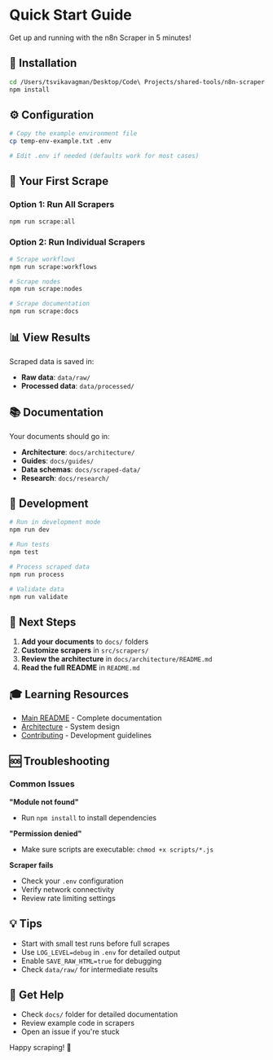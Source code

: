 # Quick Start Guide

Get up and running with the n8n Scraper in 5 minutes!

## 🚀 Installation

```bash
cd /Users/tsvikavagman/Desktop/Code\ Projects/shared-tools/n8n-scraper
npm install
```

## ⚙️ Configuration

```bash
# Copy the example environment file
cp temp-env-example.txt .env

# Edit .env if needed (defaults work for most cases)
```

## 🎯 Your First Scrape

### Option 1: Run All Scrapers
```bash
npm run scrape:all
```

### Option 2: Run Individual Scrapers
```bash
# Scrape workflows
npm run scrape:workflows

# Scrape nodes
npm run scrape:nodes

# Scrape documentation
npm run scrape:docs
```

## 📊 View Results

Scraped data is saved in:
- **Raw data**: `data/raw/`
- **Processed data**: `data/processed/`

## 📚 Documentation

Your documents should go in:
- **Architecture**: `docs/architecture/`
- **Guides**: `docs/guides/`
- **Data schemas**: `docs/scraped-data/`
- **Research**: `docs/research/`

## 🔧 Development

```bash
# Run in development mode
npm run dev

# Run tests
npm test

# Process scraped data
npm run process

# Validate data
npm run validate
```

## 📖 Next Steps

1. **Add your documents** to `docs/` folders
2. **Customize scrapers** in `src/scrapers/`
3. **Review the architecture** in `docs/architecture/README.md`
4. **Read the full README** in `README.md`

## 🎓 Learning Resources

- [Main README](README.md) - Complete documentation
- [Architecture](docs/architecture/README.md) - System design
- [Contributing](CONTRIBUTING.md) - Development guidelines

## 🆘 Troubleshooting

### Common Issues

**"Module not found"**
- Run `npm install` to install dependencies

**"Permission denied"**
- Make sure scripts are executable: `chmod +x scripts/*.js`

**Scraper fails**
- Check your `.env` configuration
- Verify network connectivity
- Review rate limiting settings

## 💡 Tips

- Start with small test runs before full scrapes
- Use `LOG_LEVEL=debug` in `.env` for detailed output
- Enable `SAVE_RAW_HTML=true` for debugging
- Check `data/raw/` for intermediate results

## 🤝 Get Help

- Check `docs/` folder for detailed documentation
- Review example code in scrapers
- Open an issue if you're stuck

Happy scraping! 🎉

